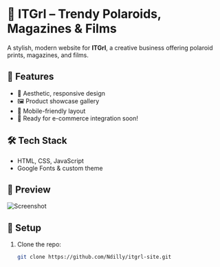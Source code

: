 # 💖 ITGrl – Trendy Polaroids, Magazines & Films

A stylish, modern website for **ITGrl**, a creative business offering polaroid prints, magazines, and films.

## 🌟 Features
- 🎨 Aesthetic, responsive design
- 🖼 Product showcase gallery
- 📱 Mobile-friendly layout
- 🛒 Ready for e-commerce integration soon!

## 🛠 Tech Stack
- HTML, CSS, JavaScript
- Google Fonts & custom theme

## 📸 Preview
![Screenshot](https://itgrr.netlify.app/images/P45.jpg)

## 🚀 Setup
1. Clone the repo:  
   ```bash
   git clone https://github.com/Ndilly/itgrl-site.git
